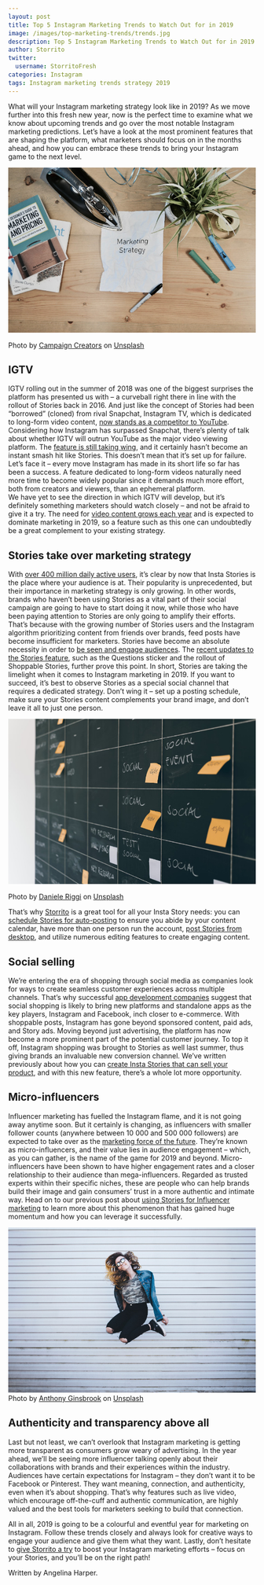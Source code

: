 ```yaml
---
layout: post
title: Top 5 Instagram Marketing Trends to Watch Out for in 2019
image: /images/top-marketing-trends/trends.jpg
description: Top 5 Instagram Marketing Trends to Watch Out for in 2019
author: Storrito
twitter:
  username: StorritoFresh
categories: Instagram
tags: Instagram marketing trends strategy 2019
---
```


What will your Instagram marketing strategy look like in 2019?
As we move further into this fresh new year, now is the perfect time to examine what we know about upcoming trends and go over the most notable Instagram marketing predictions. Let’s have a look at the most prominent features that are shaping the platform, what marketers should focus on in the months ahead, and how you can embrace these trends to bring your Instagram game to the next level.

![Top trends](/images/top-marketing-trends/trends.jpg)
<!--more-->
Photo by [Campaign Creators](https://unsplash.com/photos/yktK2qaiVHI?utm_source=unsplash&utm_medium=referral&utm_content=creditCopyText) on [Unsplash](https://unsplash.com/?utm_source=unsplash&utm_medium=referral&utm_content=creditCopyText)

## IGTV
IGTV rolling out in the summer of 2018 was one of the biggest surprises the platform has presented us with – a curveball right there in line with the rollout of Stories back in 2016. And just like the concept of Stories had been “borrowed” (cloned) from rival Snapchat, Instagram TV, which is dedicated to long-form video content, [now stands as a competitor to YouTube](https://www.wired.com/story/with-igtv-instagram-takes-aim-at-youtube/). Considering how Instagram has surpassed Snapchat, there’s plenty of talk about whether IGTV will outrun YouTube as the major video viewing platform. 
The [feature is still taking wing](https://techcrunch.com/2018/08/25/igtv-views/), and it certainly hasn’t become an instant smash hit like Stories. This doesn’t mean that it’s set up for failure. Let’s face it – every move Instagram has made in its short life so far has been a success. A feature dedicated to long-form videos naturally need more time to become widely popular since it demands much more effort, both from creators and viewers, than an ephemeral platform.  
We have yet to see the direction in which IGTV will develop, but it’s definitely something marketers should watch closely – and not be afraid to give it a try. The need for [video content grows each year](https://www.forbes.com/sites/williamcraig/2018/04/24/the-growth-of-video-marketing-and-why-your-business-needs-it/#2dfffd1f7c2d) and is expected to dominate marketing in 2019, so a feature such as this one can undoubtedly be a great complement to your existing strategy.

## Stories take over marketing strategy
With [over 400 million daily active users](https://www.statista.com/statistics/730315/instagram-stories-dau/), it’s clear by now that Insta Stories is the place where your audience is at. Their popularity is unprecedented, but their importance in marketing strategy is only growing. In other words, brands who haven’t been using Stories as a vital part of their social campaign are going to have to start doing it now, while those who have been paying attention to Stories are only going to amplify their efforts. 
That’s because with the growing number of Stories users and the Instagram algorithm prioritizing content from friends over brands, feed posts have become insufficient for marketers. Stories have become an absolute necessity in order to [be seen and engage audiences](https://blog.storrito.com/instagram/2018/11/22/How-to-Use-Instagram-Stories-to-Boost-Audience-Engagement.html). 
The [recent updates to the Stories feature](https://blog.storrito.com/instagram/2019/01/17/4-major-instagram-stories-updates-you-need-to-know.html), such as the Questions sticker and the rollout of Shoppable Stories, further prove this point. In short, Stories are taking the limelight when it comes to Instagram marketing in 2019. If you want to succeed, it’s best to observe Stories as a special social channel that requires a dedicated strategy. Don’t wing it – set up a posting schedule, make sure your Stories content complements your brand image, and don’t leave it all to just one person.

![Story Table](/images/top-marketing-trends/story-table.jpg)

Photo by [Daniele Riggi](https://unsplash.com/photos/Gj2hPerFB_0?utm_source=unsplash&utm_medium=referral&utm_content=creditCopyText) on [Unsplash](https://unsplash.com/?utm_source=unsplash&utm_medium=referral&utm_content=creditCopyText)

That’s why [Storrito](https://storrito.com/) is a great tool for all your Insta Story needs: you can [schedule Stories for auto-posting](/instagram/2018/11/26/auto-post-to-your-instagram-story-no-business-account-required.html) to ensure you abide by your content calendar, have more than one person run the account, [post Stories from desktop](/instagram/2018/10/15/How-to-post-Instagram-Stories-from-Computer.html), and utilize numerous editing features to create engaging content.

## Social selling
We’re entering the era of shopping through social media as companies look for ways to create seamless customer experiences across multiple channels. That’s why successful [app development companies](https://www.designrush.com/agency/mobile-app-design-development) suggest that social shopping is likely to bring new platforms and standalone apps as the key players, Instagram and Facebook, inch closer to e-commerce.
With shoppable posts, Instagram has gone beyond sponsored content, paid ads, and Story ads. Moving beyond just advertising, the platform has now become a more prominent part of the potential customer journey. To top it off, Instagram shopping was brought to Stories as well last summer, thus giving brands an invaluable new conversion channel. We’ve written previously about how you can [create Insta Stories that can sell your product](https://blog.storrito.com/instagram/2018/11/15/How-to-create-Insta-Stories-that-can-sell-your-product.html), and with this new feature, there’s a whole lot more opportunity.

## Micro-influencers
Influencer marketing has fuelled the Instagram flame, and it is not going away anytime soon. But it certainly is changing, as influencers with smaller follower counts (anywhere between 10 000 and 500 000 followers) are expected to take over as the [marketing force of the future](https://www.forbes.com/sites/barrettwissman/2018/03/02/micro-influencers-the-marketing-force-of-the-future/#7ca4432b6707). They’re known as micro-influencers, and their value lies in audience engagement – which, as you can gather, is the name of the game for 2019 and beyond. 
Micro-influencers have been shown to have higher engagement rates and a closer relationship to their audience than mega-influencers. Regarded as trusted experts within their specific niches, these are people who can help brands build their image and gain consumers’ trust in a more authentic and intimate way. Head on to our previous post about [using Stories for Influencer marketing](/instagram/2019/01/02/how-to-use-stories-for-influencer-marketing.html) to learn more about this phenomenon that has gained huge momentum and how you can leverage it successfully.

![Jump](/images/top-marketing-trends/jump.jpg)
Photo by [Anthony Ginsbrook](https://unsplash.com/photos/Hr6dzqNLzhw?utm_source=unsplash&utm_medium=referral&utm_content=creditCopyText) on [Unsplash](https://unsplash.com/search/photos/influencer?utm_source=unsplash&utm_medium=referral&utm_content=creditCopyText)

## Authenticity and transparency above all
Last but not least, we can’t overlook that Instagram marketing is getting more transparent as consumers grow weary of advertising. In the year ahead, we’ll be seeing more influencer talking openly about their collaborations with brands and their experiences within the industry. Audiences have certain expectations for Instagram – they don’t want it to be Facebook or Pinterest. They want meaning, connection, and authenticity, even when it’s about shopping. That’s why features such as live video, which encourage off-the-cuff and authentic communication, are highly valued and the best tools for marketers seeking to build that connection. 

All in all, 2019 is going to be a colourful and eventful year for marketing on Instagram. Follow these trends closely and always look for creative ways to engage your audience and give them what they want. Lastly, don’t hesitate to [give Storrito a try](https://storrito.com/) to boost your Instagram marketing efforts – focus on your Stories, and you’ll be on the right path!

Written by Angelina Harper.